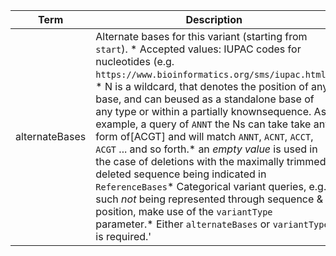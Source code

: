 |Term | Description | Type | Properties | Example | Enum|
| ---| ---| ---| ---| ---| --- |
| alternateBases | Alternate bases for this variant (starting from `start`). * Accepted values: IUPAC codes for nucleotides (e.g. `https://www.bioinformatics.org/sms/iupac.html`). * N is a wildcard, that denotes the position of any base, and can beused as  a standalone base of any type or within a partially knownsequence. As example,  a query of `ANNT` the Ns can take take any form of[ACGT] and will match  `ANNT`, `ACNT`, `ACCT`, `ACGT` ... and so forth.* an *empty value* is used in the case of deletions with the maximally  trimmed, deleted sequence being indicated in `ReferenceBases`* Categorical variant queries, e.g. such *not* being represented through  sequence & position, make use of the `variantType` parameter.* Either `alternateBases` or `variantType` is required.' | string | NA | T, G, N, AG,  | NA|
